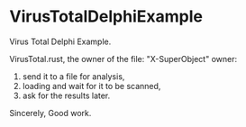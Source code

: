 # VirusTotalDelphiExample
Virus Total Delphi Example.


VirusTotal.rust, the owner of the file:
"X-SuperObject" owner:

1) send it to a file for analysis,
2) loading and wait for it to be scanned,
3) ask for the results later.


Sincerely,
Good work.
